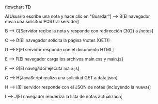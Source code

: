 flowchart TD

A[Usuario escribe una nota y hace clic en "Guardar"] --> B[El navegador envía una solicitud POST al servidor]

B --> C[Servidor recibe la nota y responde con redirección (302) a /notes]

C --> D[El navegador solicita la página /notes (GET)]

D --> E[El servidor responde con el documento HTML]

E --> F[El navegador carga los archivos main.css y main.js]

F --> G[El navegador ejecuta main.js]

G --> H[JavaScript realiza una solicitud GET a data.json]

H --> I[El servidor responde con el JSON de notas (incluyendo la nueva)]

I --> J[El navegador renderiza la lista de notas actualizada]
